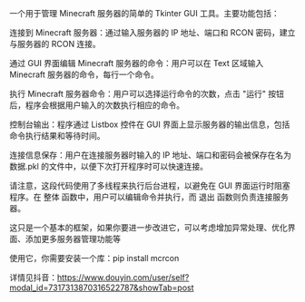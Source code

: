 一个用于管理 Minecraft 服务器的简单的 Tkinter GUI 工具。主要功能包括：

连接到 Minecraft 服务器：通过输入服务器的 IP 地址、端口和 RCON 密码，建立与服务器的 RCON 连接。

通过 GUI 界面编辑 Minecraft 服务器的命令：用户可以在 Text 区域输入 Minecraft 服务器的命令，每行一个命令。

执行 Minecraft 服务器命令：用户可以选择运行命令的次数，点击 "运行" 按钮后，程序会根据用户输入的次数执行相应的命令。

控制台输出：程序通过 Listbox 控件在 GUI 界面上显示服务器的输出信息，包括命令执行结果和等待时间。

连接信息保存：用户在连接服务器时输入的 IP 地址、端口和密码会被保存在名为 数据.pkl 的文件中，以便下次打开程序时可以快速连接。

请注意，这段代码使用了多线程来执行后台进程，以避免在 GUI 界面运行时阻塞程序。在 整体 函数中，用户可以编辑命令并执行，而 退出 函数则负责连接服务器。

这只是一个基本的框架，如果你要进一步改进它，可以考虑增加异常处理、优化界面、添加更多服务器管理功能等

使用它，你需要安装一个库：pip install mcrcon

详情见抖音：https://www.douyin.com/user/self?modal_id=7317313870316522787&showTab=post
